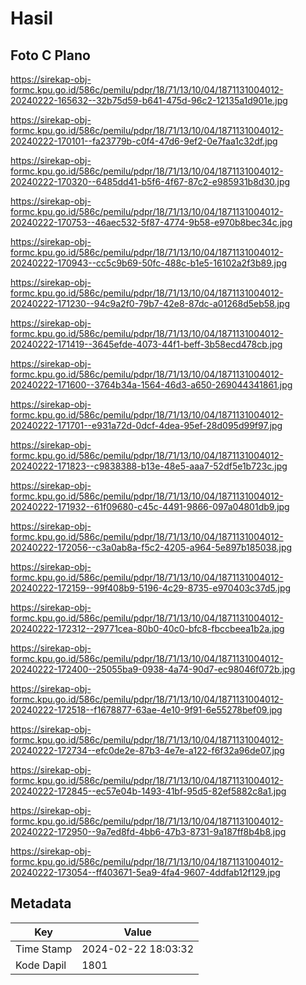 # Hasil

## Foto C Plano

https://sirekap-obj-formc.kpu.go.id/586c/pemilu/pdpr/18/71/13/10/04/1871131004012-20240222-165632--32b75d59-b641-475d-96c2-12135a1d901e.jpg

https://sirekap-obj-formc.kpu.go.id/586c/pemilu/pdpr/18/71/13/10/04/1871131004012-20240222-170101--fa23779b-c0f4-47d6-9ef2-0e7faa1c32df.jpg

https://sirekap-obj-formc.kpu.go.id/586c/pemilu/pdpr/18/71/13/10/04/1871131004012-20240222-170320--6485dd41-b5f6-4f67-87c2-e985931b8d30.jpg

https://sirekap-obj-formc.kpu.go.id/586c/pemilu/pdpr/18/71/13/10/04/1871131004012-20240222-170753--46aec532-5f87-4774-9b58-e970b8bec34c.jpg

https://sirekap-obj-formc.kpu.go.id/586c/pemilu/pdpr/18/71/13/10/04/1871131004012-20240222-170943--cc5c9b69-50fc-488c-b1e5-16102a2f3b89.jpg

https://sirekap-obj-formc.kpu.go.id/586c/pemilu/pdpr/18/71/13/10/04/1871131004012-20240222-171230--94c9a2f0-79b7-42e8-87dc-a01268d5eb58.jpg

https://sirekap-obj-formc.kpu.go.id/586c/pemilu/pdpr/18/71/13/10/04/1871131004012-20240222-171419--3645efde-4073-44f1-beff-3b58ecd478cb.jpg

https://sirekap-obj-formc.kpu.go.id/586c/pemilu/pdpr/18/71/13/10/04/1871131004012-20240222-171600--3764b34a-1564-46d3-a650-269044341861.jpg

https://sirekap-obj-formc.kpu.go.id/586c/pemilu/pdpr/18/71/13/10/04/1871131004012-20240222-171701--e931a72d-0dcf-4dea-95ef-28d095d99f97.jpg

https://sirekap-obj-formc.kpu.go.id/586c/pemilu/pdpr/18/71/13/10/04/1871131004012-20240222-171823--c9838388-b13e-48e5-aaa7-52df5e1b723c.jpg

https://sirekap-obj-formc.kpu.go.id/586c/pemilu/pdpr/18/71/13/10/04/1871131004012-20240222-171932--61f09680-c45c-4491-9866-097a04801db9.jpg

https://sirekap-obj-formc.kpu.go.id/586c/pemilu/pdpr/18/71/13/10/04/1871131004012-20240222-172056--c3a0ab8a-f5c2-4205-a964-5e897b185038.jpg

https://sirekap-obj-formc.kpu.go.id/586c/pemilu/pdpr/18/71/13/10/04/1871131004012-20240222-172159--99f408b9-5196-4c29-8735-e970403c37d5.jpg

https://sirekap-obj-formc.kpu.go.id/586c/pemilu/pdpr/18/71/13/10/04/1871131004012-20240222-172312--29771cea-80b0-40c0-bfc8-fbccbeea1b2a.jpg

https://sirekap-obj-formc.kpu.go.id/586c/pemilu/pdpr/18/71/13/10/04/1871131004012-20240222-172400--25055ba9-0938-4a74-90d7-ec98046f072b.jpg

https://sirekap-obj-formc.kpu.go.id/586c/pemilu/pdpr/18/71/13/10/04/1871131004012-20240222-172518--f1678877-63ae-4e10-9f91-6e55278bef09.jpg

https://sirekap-obj-formc.kpu.go.id/586c/pemilu/pdpr/18/71/13/10/04/1871131004012-20240222-172734--efc0de2e-87b3-4e7e-a122-f6f32a96de07.jpg

https://sirekap-obj-formc.kpu.go.id/586c/pemilu/pdpr/18/71/13/10/04/1871131004012-20240222-172845--ec57e04b-1493-41bf-95d5-82ef5882c8a1.jpg

https://sirekap-obj-formc.kpu.go.id/586c/pemilu/pdpr/18/71/13/10/04/1871131004012-20240222-172950--9a7ed8fd-4bb6-47b3-8731-9a187ff8b4b8.jpg

https://sirekap-obj-formc.kpu.go.id/586c/pemilu/pdpr/18/71/13/10/04/1871131004012-20240222-173054--ff403671-5ea9-4fa4-9607-4ddfab12f129.jpg


## Metadata

| Key        | Value               |
| ---------- | ------------------- |
| Time Stamp | 2024-02-22 18:03:32 |
| Kode Dapil | 1801                |



